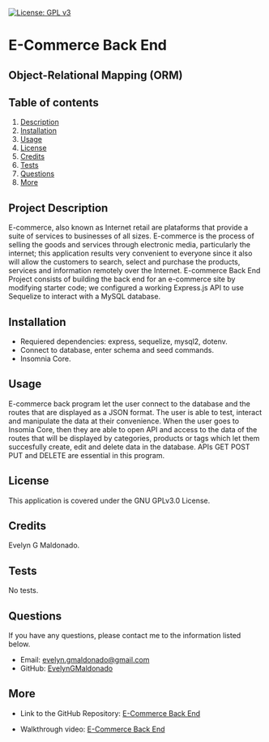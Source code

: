 [![License: GPL v3](https://img.shields.io/badge/License-GPLv3-blue.svg)](https://opensource.org/licenses/gpl-3.0)


# E-Commerce Back End 
## Object-Relational Mapping (ORM)


## Table of contents
1. [Description](#description)
2. [Installation](#installation)
3. [Usage](#usage)
4. [License](#license)
5. [Credits](#credits)
6. [Tests](#tests)
7. [Questions](#questions)
8. [More](#more)

<h2 id="description"> Project Description </h2>
E-commerce, also known as Internet retail are plataforms that provide a suite of services to businesses of all sizes. E-commerce is the process of selling the goods and services through electronic media, particularly the internet; this application results very convenient to everyone since it also will allow the customers to search, select and purchase the products, services and information remotely over the Internet. E-commerce Back End Project consists of building the back end for an e-commerce site by modifying starter code; we configured a working Express.js API to use Sequelize to interact with a MySQL database.

## Installation 
* Requiered dependencies: express, sequelize, mysql2, dotenv.
* Connect to database, enter schema and seed commands.
* Insomnia Core.

## Usage 
E-commerce back program let the user connect to the database and the routes that are displayed as a JSON format. The user is able to test, interact and manipulate the data at their convenience. 
When the user goes to Insomia Core, then they are able to open API and access to the data of the routes that will be displayed by categories, products or tags which let them succesfully create, edit and delete data in the database.
APIs GET POST PUT and DELETE are essential in this program.

## License 
This application is covered under the GNU GPLv3.0 License.

## Credits 
Evelyn G Maldonado.

## Tests 
No tests.

## Questions 
If you have any questions, please contact me to the information listed below.

* Email: evelyn.gmaldonado@gmail.com
* GitHub: [EvelynGMaldonado](https://github.com/EvelynGMaldonado)

## More

* Link to the GitHub Repository:
[E-Commerce Back End](https://github.com/EvelynGMaldonado/orm_ecomerce_backend)

* Walkthrough video:
[E-Commerce Back End](https://drive.google.com/file/d/1X0xLzsMbKczwv-GqUepwLIPc_nwzfRne/view)

